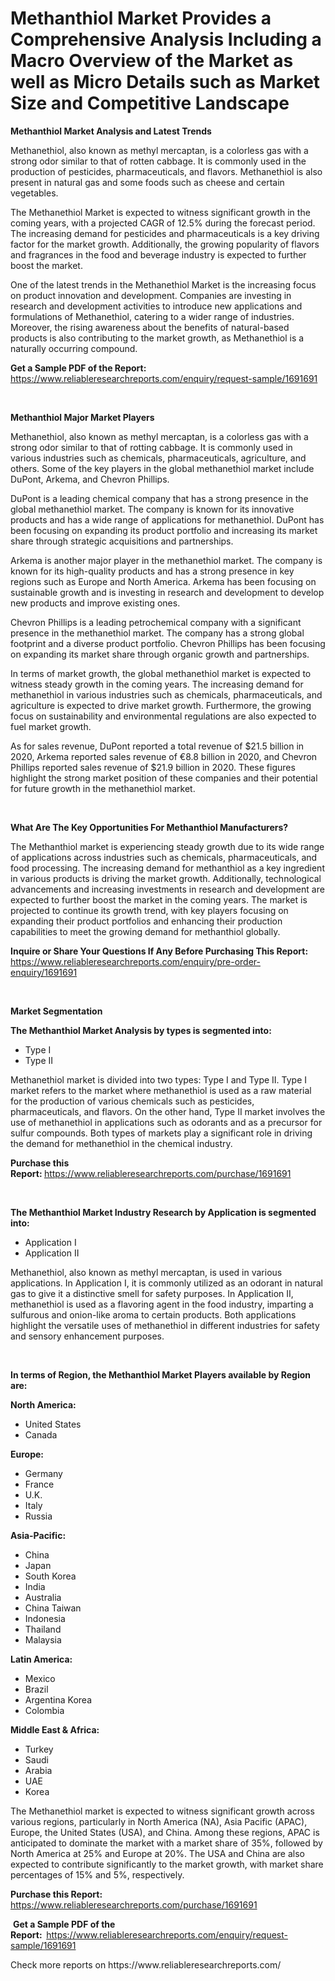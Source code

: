 <p><h1>Methanthiol Market Provides a Comprehensive Analysis Including a Macro Overview of the Market as well as Micro Details such as Market Size and Competitive Landscape</h1></p><p><strong>Methanthiol Market Analysis and Latest Trends</strong></p>
<p><p>Methanethiol, also known as methyl mercaptan, is a colorless gas with a strong odor similar to that of rotten cabbage. It is commonly used in the production of pesticides, pharmaceuticals, and flavors. Methanethiol is also present in natural gas and some foods such as cheese and certain vegetables.</p><p>The Methanethiol Market is expected to witness significant growth in the coming years, with a projected CAGR of 12.5% during the forecast period. The increasing demand for pesticides and pharmaceuticals is a key driving factor for the market growth. Additionally, the growing popularity of flavors and fragrances in the food and beverage industry is expected to further boost the market.</p><p>One of the latest trends in the Methanethiol Market is the increasing focus on product innovation and development. Companies are investing in research and development activities to introduce new applications and formulations of Methanethiol, catering to a wider range of industries. Moreover, the rising awareness about the benefits of natural-based products is also contributing to the market growth, as Methanethiol is a naturally occurring compound.</p></p>
<p><strong>Get a Sample PDF of the Report:&nbsp;</strong> <a href="https://www.reliableresearchreports.com/enquiry/request-sample/1691691">https://www.reliableresearchreports.com/enquiry/request-sample/1691691</a></p>
<p>&nbsp;</p>
<p><strong>Methanthiol Major Market Players</strong></p>
<p><p>Methanethiol, also known as methyl mercaptan, is a colorless gas with a strong odor similar to that of rotting cabbage. It is commonly used in various industries such as chemicals, pharmaceuticals, agriculture, and others. Some of the key players in the global methanethiol market include DuPont, Arkema, and Chevron Phillips.</p><p>DuPont is a leading chemical company that has a strong presence in the global methanethiol market. The company is known for its innovative products and has a wide range of applications for methanethiol. DuPont has been focusing on expanding its product portfolio and increasing its market share through strategic acquisitions and partnerships.</p><p>Arkema is another major player in the methanethiol market. The company is known for its high-quality products and has a strong presence in key regions such as Europe and North America. Arkema has been focusing on sustainable growth and is investing in research and development to develop new products and improve existing ones.</p><p>Chevron Phillips is a leading petrochemical company with a significant presence in the methanethiol market. The company has a strong global footprint and a diverse product portfolio. Chevron Phillips has been focusing on expanding its market share through organic growth and partnerships.</p><p>In terms of market growth, the global methanethiol market is expected to witness steady growth in the coming years. The increasing demand for methanethiol in various industries such as chemicals, pharmaceuticals, and agriculture is expected to drive market growth. Furthermore, the growing focus on sustainability and environmental regulations are also expected to fuel market growth.</p><p>As for sales revenue, DuPont reported a total revenue of $21.5 billion in 2020, Arkema reported sales revenue of €8.8 billion in 2020, and Chevron Phillips reported sales revenue of $21.9 billion in 2020. These figures highlight the strong market position of these companies and their potential for future growth in the methanethiol market.</p></p>
<p>&nbsp;</p>
<p><strong>What Are The Key Opportunities For Methanthiol Manufacturers?</strong></p>
<p><p>The Methanthiol market is experiencing steady growth due to its wide range of applications across industries such as chemicals, pharmaceuticals, and food processing. The increasing demand for methanthiol as a key ingredient in various products is driving the market growth. Additionally, technological advancements and increasing investments in research and development are expected to further boost the market in the coming years. The market is projected to continue its growth trend, with key players focusing on expanding their product portfolios and enhancing their production capabilities to meet the growing demand for methanthiol globally.</p></p>
<p><strong>Inquire or Share Your Questions If Any Before Purchasing This Report:</strong> <a href="https://www.reliableresearchreports.com/enquiry/pre-order-enquiry/1691691">https://www.reliableresearchreports.com/enquiry/pre-order-enquiry/1691691</a></p>
<p>&nbsp;</p>
<p><strong>Market Segmentation</strong></p>
<p><strong>The Methanthiol Market Analysis by types is segmented into:</strong></p>
<p><ul><li>Type I</li><li>Type II</li></ul></p>
<p><p>Methanethiol market is divided into two types: Type I and Type II. Type I market refers to the market where methanethiol is used as a raw material for the production of various chemicals such as pesticides, pharmaceuticals, and flavors. On the other hand, Type II market involves the use of methanethiol in applications such as odorants and as a precursor for sulfur compounds. Both types of markets play a significant role in driving the demand for methanethiol in the chemical industry.</p></p>
<p><strong>Purchase this Report:&nbsp;</strong><a href="https://www.reliableresearchreports.com/purchase/1691691">https://www.reliableresearchreports.com/purchase/1691691</a></p>
<p>&nbsp;</p>
<p><strong>The Methanthiol Market Industry Research by Application is segmented into:</strong></p>
<p><ul><li>Application I</li><li>Application II</li></ul></p>
<p><p>Methanethiol, also known as methyl mercaptan, is used in various applications. In Application I, it is commonly utilized as an odorant in natural gas to give it a distinctive smell for safety purposes. In Application II, methanethiol is used as a flavoring agent in the food industry, imparting a sulfurous and onion-like aroma to certain products. Both applications highlight the versatile uses of methanethiol in different industries for safety and sensory enhancement purposes.</p></p>
<p>&nbsp;</p>
<p><strong>In terms of Region, the Methanthiol Market Players available by Region are:</strong></p>
<p>
    <p> <strong> North America: </strong>
        <ul>
            <li>United States</li>
            <li>Canada</li>
        </ul>
        </p> 
    <p> <strong> Europe: </strong>
        <ul>
            <li>Germany</li>
            <li>France</li>
            <li>U.K.</li>
            <li>Italy</li>
            <li>Russia</li>
        </ul>
        </p> 
    <p> <strong> Asia-Pacific: </strong>
        <ul>
            <li>China</li>
            <li>Japan</li>
            <li>South Korea</li>
            <li>India</li>
            <li>Australia</li>
            <li>China Taiwan</li>
            <li>Indonesia</li>
            <li>Thailand</li>
            <li>Malaysia</li>
        </ul>
        </p> 
    <p> <strong> Latin America: </strong>
        <ul>
            <li>Mexico</li>
            <li>Brazil</li>
            <li>Argentina Korea</li>
            <li>Colombia</li>
        </ul>
        </p> 
    <p> <strong> Middle East & Africa: </strong>
        <ul>
            <li>Turkey</li>
            <li>Saudi</li>
            <li>Arabia</li>
            <li>UAE</li>
            <li>Korea</li>
        </ul>
    </p>
    </p>
<p><p>The Methanethiol market is expected to witness significant growth across various regions, particularly in North America (NA), Asia Pacific (APAC), Europe, the United States (USA), and China. Among these regions, APAC is anticipated to dominate the market with a market share of 35%, followed by North America at 25% and Europe at 20%. The USA and China are also expected to contribute significantly to the market growth, with market share percentages of 15% and 5%, respectively.</p></p>
<p><strong>Purchase this Report: </strong><a href="https://www.reliableresearchreports.com/purchase/1691691">https://www.reliableresearchreports.com/purchase/1691691</a></p>
<p>&nbsp;<strong>Get a Sample PDF of the Report:&nbsp;&nbsp;</strong><a href="https://www.reliableresearchreports.com/enquiry/request-sample/1691691">https://www.reliableresearchreports.com/enquiry/request-sample/1691691</a></p>
<p><strong></strong></p>
<p>Check more reports on https://www.reliableresearchreports.com/</p>